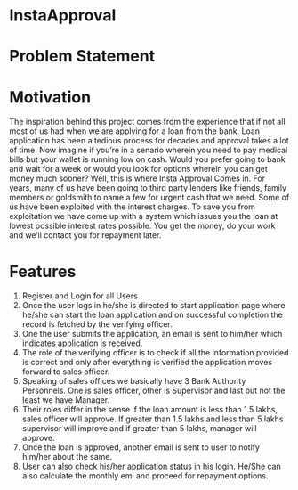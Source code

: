 # InstaApproval

# Problem Statement

# Motivation
The inspiration behind this project comes from the experience that if not all most of us had when we are applying for a loan from the bank. Loan application has been a tedious process for decades and approval takes a lot of time. Now imagine if you’re in a senario wherein you need to pay medical bills but your wallet is running low on cash. Would you prefer going to bank and wait for a week or would you look for options wherein you can get money much sooner? Well, this is where Insta Approval Comes in.
For years, many of us have been going to third party lenders like friends, family members or goldsmith to name a few for urgent cash that we need. Some of us have been exploited with the interest charges. To save you from exploitation we have come up with a system which issues you the loan at lowest possible interest rates possible. You get the money, do your work and we’ll contact you for repayment later.

# Features
1. Register and Login for all Users
2. Once the user logs in he/she is directed to start application page where he/she can start the loan application and on successful completion the record is fetched by the verifying officer.
3. One the user submits the application, an email is sent to him/her which indicates application is received.
4. The role of the verifying officer is to check if all the information provided is correct and only after everything is verified the application moves forward to sales officer.
5. Speaking of sales offices we basically have 3 Bank Authority Personnels. One is sales officer, other is Supervisor and last but not the least we have Manager.
6. Their roles differ in the sense if the loan amount is less than 1.5 lakhs, sales officer will approve. If greater than 1.5 lakhs and less than 5 lakhs supervisor will improve and if greater than 5 lakhs, manager will approve.
7. Once the loan is approved, another email is sent to user to notify him/her about the same.
8. User can also check his/her application status in his login. He/She can also calculate the monthly emi and proceed for repayment options.
